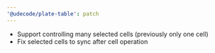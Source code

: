 ```yaml
---
'@udecode/plate-table': patch
---
```


- Support controlling many selected cells (previously only one cell)
- Fix selected cells to sync after cell operation
